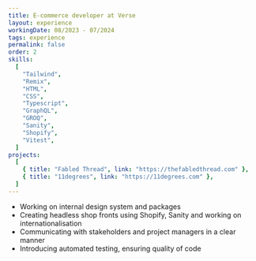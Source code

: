 ```yaml
---
title: E-commerce developer at Verse
layout: experience
workingDate: 08/2023 - 07/2024
tags: experience
permalink: false
order: 2
skills:
  [
    "Tailwind",
    "Remix",
    "HTML",
    "CSS",
    "Typescript",
    "GraphQL",
    "GROQ",
    "Sanity",
    "Shopify",
    "Vitest",
  ]
projects:
  [
    { title: "Fabled Thread", link: "https://thefabledthread.com" },
    { title: "11degrees", link: "https://11degrees.com" },
  ]
---
```


- Working on internal design system and packages
- Creating headless shop fronts using Shopify, Sanity and working on internationalisation
- Communicating with stakeholders and project managers in a clear manner
- Introducing automated testing, ensuring quality of code
